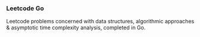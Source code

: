 ### Leetcode Go

Leetcode problems concerned with data structures, algorithmic approaches & asymptotic time complexity analysis, completed in Go.